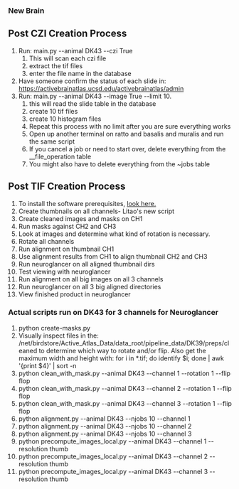 ### New Brain
## Post CZI Creation Process
1. Run: main.py --animal DK43 --czi True
    1. This will scan each czi file
    2. extract the tif files
    3. enter the file name in the database
1. Have someone confirm the status of each slide in: https://activebrainatlas.ucsd.edu/activebrainatlas/admin
1. Run: main.py --animal DK43 --image True --limit 10. 
    1. this will read the slide table in the database
    1. create 10 tif files
    1. create 10 histogram files
    1. Repeat this process with no limit after you are sure everything works
    1. Open up another terminal on ratto and basalis and muralis and run the same script
    1. If you cancel a job or need to start over, delete everything from the __file_operation table
    1. You might also have to delete everything from the ~jobs table

## Post TIF Creation Process
1. To install the software prerequisites, [look here.](README.md)
1. Create thumbnails on all channels- Litao's new script
1. Create cleaned images and masks on CH1 
1. Run masks against CH2 and CH3 
1. Look at images and determine what kind of rotation is necessary.
1. Rotate all channels
1. Run alignment on thumbnail CH1 
1. Use alignment results from CH1 to align thumbnail CH2 and CH3
1. Run neuroglancer on all aligned thumbnail dirs
1. Test viewing with neuroglancer
1. Run alignment on all big images on all 3 channels
1. Run neuroglancer on all 3 big aligned directories
1. View finished product in neuroglancer

### Actual scripts run on DK43 for 3 channels for Neuroglancer

1. python create-masks.py 
1. Visually inspect files in the: /net/birdstore/Active_Atlas_Data/data_root/pipeline_data/DK39/preps/cleaned
to determine which way to rotate and/or flip. Also get the maximum width and height with:
for i in *.tif; do identify $i; done | awk '{print $4}' | sort -n
1. python clean_with_mask.py --animal DK43 --channel 1 --rotation 1 --flip flop
1. python clean_with_mask.py --animal DK43 --channel 2 --rotation 1 --flip flop
1. python clean_with_mask.py --animal DK43 --channel 3 --rotation 1 --flip flop
1. python alignment.py --animal DK43 --njobs 10 --channel 1
1. python alignment.py --animal DK43 --njobs 10 --channel 2
1. python alignment.py --animal DK43 --njobs 10 --channel 3
1. python precompute_images_local.py --animal DK43 --channel 1 --resolution thumb
1. python precompute_images_local.py --animal DK43 --channel 2 --resolution thumb
1. python precompute_images_local.py --animal DK43 --channel 3 --resolution thumb


